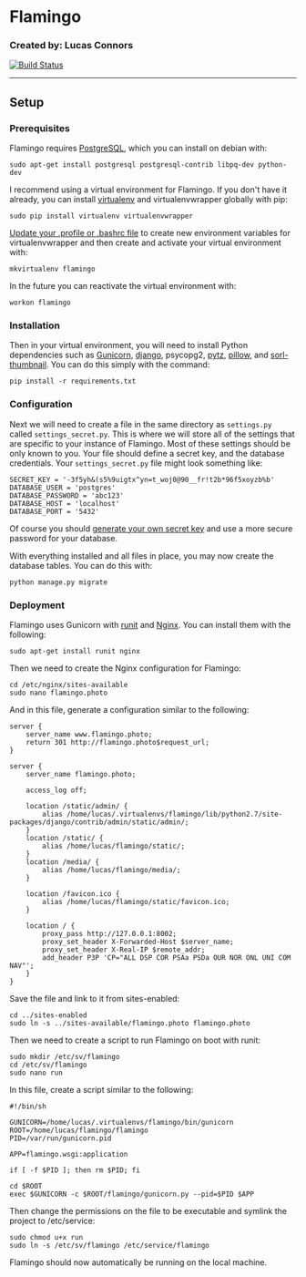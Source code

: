 # Flamingo
### Created by: Lucas Connors

[![Build Status](https://travis-ci.org/RevolutionTech/flamingo.svg?branch=master)](https://travis-ci.org/RevolutionTech/flamingo)

***

## Setup

### Prerequisites

Flamingo requires [PostgreSQL](http://www.postgresql.org/), which you can install on debian with:

    sudo apt-get install postgresql postgresql-contrib libpq-dev python-dev

I recommend using a virtual environment for Flamingo. If you don't have it already, you can install [virtualenv](http://virtualenv.readthedocs.org/en/latest/virtualenv.html) and virtualenvwrapper globally with pip:

    sudo pip install virtualenv virtualenvwrapper

[Update your .profile or .bashrc file](http://virtualenvwrapper.readthedocs.org/en/latest/install.html#shell-startup-file) to create new environment variables for virtualenvwrapper and then create and activate your virtual environment with:

    mkvirtualenv flamingo

In the future you can reactivate the virtual environment with:

    workon flamingo

### Installation

Then in your virtual environment, you will need to install Python dependencies such as [Gunicorn](http://gunicorn.org/), [django](https://www.djangoproject.com/), psycopg2, [pytz](http://pytz.sourceforge.net/), [pillow](https://pillow.readthedocs.org/), and [sorl-thumbnail](http://sorl-thumbnail.readthedocs.org/). You can do this simply with the command:

    pip install -r requirements.txt

### Configuration

Next we will need to create a file in the same directory as `settings.py` called `settings_secret.py`. This is where we will store all of the settings that are specific to your instance of Flamingo. Most of these settings should be only known to you. Your file should define a secret key, and the database credentials. Your `settings_secret.py` file might look something like:

    SECRET_KEY = '-3f5yh&(s5%9uigtx^yn=t_woj0@90__fr!t2b*96f5xoyzb%b'
    DATABASE_USER = 'postgres'
    DATABASE_PASSWORD = 'abc123'
    DATABASE_HOST = 'localhost'
    DATABASE_PORT = '5432'

Of course you should [generate your own secret key](http://stackoverflow.com/a/16630719) and use a more secure password for your database.

With everything installed and all files in place, you may now create the database tables. You can do this with:

    python manage.py migrate

### Deployment

Flamingo uses Gunicorn with [runit](http://smarden.org/runit/) and [Nginx](http://nginx.org/). You can install them with the following:

    sudo apt-get install runit nginx

Then we need to create the Nginx configuration for Flamingo:

    cd /etc/nginx/sites-available
    sudo nano flamingo.photo

And in this file, generate a configuration similar to the following:

    server {
        server_name www.flamingo.photo;
        return 301 http://flamingo.photo$request_url;
    }

    server {
        server_name flamingo.photo;

        access_log off;

        location /static/admin/ {
            alias /home/lucas/.virtualenvs/flamingo/lib/python2.7/site-packages/django/contrib/admin/static/admin/;
        }
        location /static/ {
            alias /home/lucas/flamingo/static/;
        }
        location /media/ {
            alias /home/lucas/flamingo/media/;
        }

        location /favicon.ico {
            alias /home/lucas/flamingo/static/favicon.ico;
        }

        location / {
            proxy_pass http://127.0.0.1:8002;
            proxy_set_header X-Forwarded-Host $server_name;
            proxy_set_header X-Real-IP $remote_addr;
            add_header P3P 'CP="ALL DSP COR PSAa PSDa OUR NOR ONL UNI COM NAV"';
        }
    }

Save the file and link to it from sites-enabled:

    cd ../sites-enabled
    sudo ln -s ../sites-available/flamingo.photo flamingo.photo

Then we need to create a script to run Flamingo on boot with runit:

    sudo mkdir /etc/sv/flamingo
    cd /etc/sv/flamingo
    sudo nano run

In this file, create a script similar to the following:

    #!/bin/sh

    GUNICORN=/home/lucas/.virtualenvs/flamingo/bin/gunicorn
    ROOT=/home/lucas/flamingo/flamingo
    PID=/var/run/gunicorn.pid

    APP=flamingo.wsgi:application

    if [ -f $PID ]; then rm $PID; fi

    cd $ROOT
    exec $GUNICORN -c $ROOT/flamingo/gunicorn.py --pid=$PID $APP

Then change the permissions on the file to be executable and symlink the project to /etc/service:

    sudo chmod u+x run
    sudo ln -s /etc/sv/flamingo /etc/service/flamingo

Flamingo should now automatically be running on the local machine.
